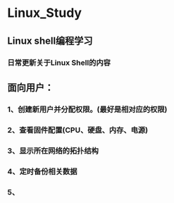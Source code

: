 # Linux_Study
## Linux shell编程学习
### 日常更新关于Linux Shell的内容

## 面向用户：
### 1、创建新用户并分配权限。(最好是相对应的权限)
### 2、查看固件配置(CPU、硬盘、内存、电源)
### 3、显示所在网络的拓扑结构
### 4、定时备份相关数据
### 5、
